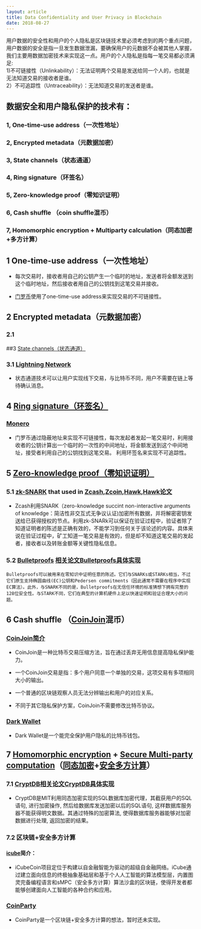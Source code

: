 ```yaml
---
layout: article
title: Data Confidentiality and User Privacy in Blockchain
date: 2018-08-27
---
```


用户数据的安全性和用户的个人隐私是区块链技术里必须考虑到的两个重点问题，用户数据的安全是指一旦发生数据泄漏，要确保用户的元数据不会被其他人掌握，我们主要用数据加密技术来实现这一点。用户的个人隐私是指每一笔交易都必须满足:  
	1)不可链接性（Unlinkability）：无法证明两个交易是发送给同一个人的，也就是无法知道交易的接收者是谁。  
	2）不可追踪性（Untraceability）：无法知道交易的发送者是谁。
<!--more-->

## 数据安全和用户隐私保护的技术有：

### 1, One-time-use address（一次性地址）

### 2, Encrypted metadata（元数据加密）

### 3, State channels（状态通道）

### 4, Ring signature（环签名）

### 5, Zero-knowledge proof（零知识证明）		

### 6, Cash shuffle （coin shuffle混币）

### 7, Homomorphic encryption + Multiparty calculation（同态加密+多方计算）


## 1 One-time-use address（一次性地址）

- 每次交易时，接收者用自己的公钥产生一个临时的地址，发送者将金额发送到这个临时地址，然后接收者用自己的公钥找到这笔交易并接收。

- [门罗币](https://getmonero.org/)使用了one-time-use address来实现交易的不可链接性。

## 2 Encrypted metadata（元数据加密）
### 2.1 

##3 [State channels（状态通道）](https://www.jeffcoleman.ca/state-channels/)

### 3.1 [Lightning Network](https://lightning.network/)

- 状态通道技术可以让用户实现线下交易，与比特币不同，用户不需要在链上等待确认消息。

## 4 [Ring signature（环签名）](https://en.wikipedia.org/wiki/Ring_signature)

### [Monero](https://getmonero.org/) 
	
- 门罗币通过隐蔽地址来实现不可链接性，每次发起者发起一笔交易时，利用接收者的公钥计算出一个临时的一次性的中间地址，将金额发送到这个中间地址，接受者利用自己的公钥找到这笔交易。
	利用环签名来实现不可追踪性。

## 5 [Zero-knowledge proof（零知识证明）](https://en.wikipedia.org/wiki/Zero-knowledge_proof)

### 5.1 [zk-SNARK](https://medium.com/@VitalikButerin/zk-snarks-under-the-hood-b33151a013f6) that used in [Zcash](https://z.cash/),[Zcoin](http://zerocoin.org/),[Hawk](http://oblivm.com/hawk/index.html),[Hawk论文](https://eprint.iacr.org/2015/675.pdf)

- Zcash利用SNARK（zero-knowledge succint non-interactive arguments of knowledge：简洁性非交互式无争议认证)加密所有数据，并将解密密钥发送给已获得授权的节点。利用zk-SNARk可以保证在验证过程中，验证者除了知道证明者的陈述是正确有效的，不能学习到任何关于该论述的内容。具体来说在验证过程中，矿工知道一笔交易是有效的，但是却不知道这笔交易的发起者，接收者以及转账金额等关键性隐私信息。

### 5.2 [Bulletproofs](https://crypto.stanford.edu/bulletproofs/) [相关论文](https://eprint.iacr.org/2017/1066.pdf)[Bulletproofs具体实现](https://github.com/apoelstra/secp256k1-mw/tree/bulletproofs)
	Bulletproofs可以被用来在零知识中证明任意的陈述。它们与SNARKs或STARKs相当，不过它们原生支持椭圆曲线(EC)公钥和Pedersen commitments（因此通常不需要在程序中实现EC算法）。此外，与SNARK不同的是，Bulletproofs在无信任环境的标准猜想下拥有完整的128位安全性。与STARK不同，它们在典型的计算机硬件上足以快速证明和验证合理大小的问题。

## 6 Cash shuffle （[CoinJoin](https://en.wikipedia.org/wiki/CoinJoin)混币）
### [CoinJoin简介](http://8btc.com/thread-38149-1-1.html)
- CoinJoin是一种比特币交易压缩方法，旨在通过丢弃无用信息提高隐私保护能力。

- 一个CoinJoin交易是指：多个用户同意一个单独的交易，这项交易有多项相同大小的输出。

- 一个普通的区块链观察人员无法分辨输出和用户的对应关系。

- 不同于其它隐私保护方案，CoinJoin不需要修改比特币协议。

### [Dark Wallet](https://www.darkwallet.is/)
- Dark Wallet是一个能完全保护用户隐私的比特币钱包。

## 7 [Homomorphic encryption](https://en.wikipedia.org/wiki/Homomorphic_encryption) + [Secure Multi-party computation](https://en.wikipedia.org/wiki/Secure_multi-party_computation)（[同态加密](https://baike.baidu.com/item/全同态加密)+[安全多方计算](https://baike.baidu.com/item/安全多方计算/6217146)）
### 7.1 [CryptDB](http://css.csail.mit.edu/cryptdb/)[相关论文](http://people.csail.mit.edu/nickolai/papers/raluca-cryptdb.pdf)[CryptDB具体实现](https://github.com/CryptDB/cryptdb)
- CryptDB是MIT利用同态加密实现的SQL数据库加密代理，其截获用户的SQL语句, 进行加密操作, 然后给数据库发送加密以后的SQL语句, 这样数据库服务器不能获得明文数据。其通过特殊的加密算法, 使得数据库服务器能够对加密数据进行处理, 返回加密的结果。

### 7.2 区块链+安全多方计算
####	[icube](http://icubechain.org/)简介：
-   iCubeCoin项目定位于构建以自金融智能为驱动的超级自金融网络。iCube通过建立面向信息的终极抽象基础层和基于个人人工智能的算法模型层，内置图灵完备编程语言和sMPC（安全多方计算）算法沙盒的区块链，使得开发者都能够创建面向人工智能的各种合约和应用。
###	[CoinParty](https://www.martinhenze.de/wp-content/papercite-data/pdf/zgh+15.pdf)

- CoinParty是一个区块链+安全多方计算的想法，暂时还未实现。

